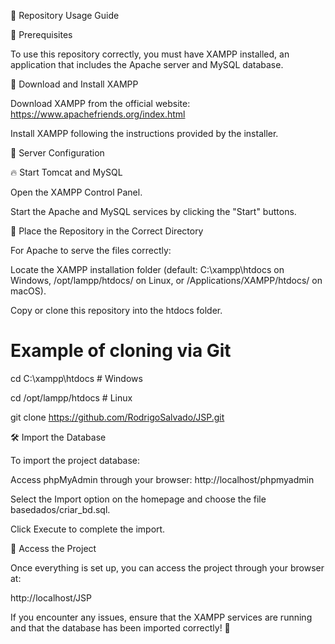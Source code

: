 📌 Repository Usage Guide

📢 Prerequisites

To use this repository correctly, you must have XAMPP installed, an application that includes the Apache server and MySQL database.

🔹 Download and Install XAMPP

Download XAMPP from the official website: https://www.apachefriends.org/index.html

Install XAMPP following the instructions provided by the installer.

🚀 Server Configuration

🔥 Start Tomcat and MySQL

Open the XAMPP Control Panel.

Start the Apache and MySQL services by clicking the "Start" buttons.

📂 Place the Repository in the Correct Directory

For Apache to serve the files correctly:

Locate the XAMPP installation folder (default: C:\xampp\htdocs on Windows, /opt/lampp/htdocs/ on Linux, or /Applications/XAMPP/htdocs/ on macOS).

Copy or clone this repository into the htdocs folder.

# Example of cloning via Git
cd C:\xampp\htdocs   # Windows

cd /opt/lampp/htdocs  # Linux

git clone https://github.com/RodrigoSalvado/JSP.git

🛠️ Import the Database

To import the project database:

Access phpMyAdmin through your browser: http://localhost/phpmyadmin

Select the Import option on the homepage and choose the file basedados/criar_bd.sql.

Click Execute to complete the import.

🎯 Access the Project

Once everything is set up, you can access the project through your browser at:

http://localhost/JSP

If you encounter any issues, ensure that the XAMPP services are running and that the database has been imported correctly! 🚀
